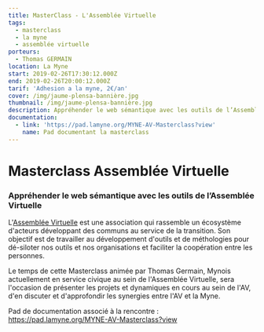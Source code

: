```yaml
---
title: MasterClass - L'Assemblée Virtuelle
tags:
  - masterclass
  - la myne
  - assemblée virtuelle
porteurs:
  - Thomas GERMAIN
location: La Myne
start: 2019-02-26T17:30:12.000Z
end: 2019-02-26T20:00:12.000Z
tarif: 'Adhesion a la myne, 2€/an'
cover: /img/jaume-plensa-bannière.jpg
thumbnail: /img/jaume-plensa-bannière.jpg
description: Appréhender le web sémantique avec les outils de l’Assemblée Virtuelle
documentation:
  - link: 'https://pad.lamyne.org/MYNE-AV-Masterclass?view'
    name: Pad documentant la masterclass
---
```

# Masterclass Assemblée Virtuelle
### Appréhender le web sémantique avec les outils de l’Assemblée Virtuelle

L'[Assemblée Virtuelle](https://www.virtual-assembly.org/) est une association qui rassemble un écosystème d'acteurs développant des communs au service de la transition. Son objectif est de travailler au développement d'outils et de méthologies pour dé-siloter nos outils et nos organisations et faciliter la coopération entre les personnes.

Le temps de cette Masterclass animée par Thomas Germain, Mynois actuellement en service civique au sein de l'Assemblée Virtuelle, sera l'occasion de présenter les projets et dynamiques en cours au sein de l'AV, d'en discuter et d'approfondir les synergies entre l'AV et la Myne. 

Pad de documentation associé à la rencontre : https://pad.lamyne.org/MYNE-AV-Masterclass?view
